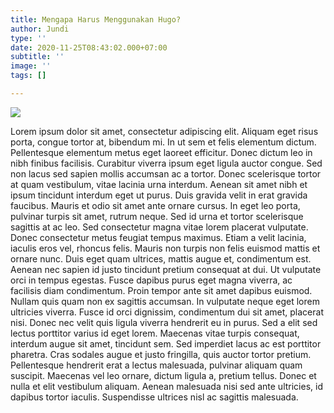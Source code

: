 ```yaml
---
title: Mengapa Harus Menggunakan Hugo?
author: Jundi
type: ''
date: 2020-11-25T08:43:02.000+07:00
subtitle: ''
image: ''
tags: []

---
```

![](/uploads/creek.jpg)

Lorem ipsum dolor sit amet, consectetur adipiscing elit.
Aliquam eget risus porta, congue tortor at, bibendum mi.
In ut sem et felis elementum dictum.
Pellentesque elementum metus eget laoreet efficitur.
Donec dictum leo in nibh finibus facilisis.
Curabitur viverra ipsum eget ligula auctor congue.
Sed non lacus sed sapien mollis accumsan ac a tortor.
Donec scelerisque tortor at quam vestibulum, vitae lacinia urna interdum.
Aenean sit amet nibh et ipsum tincidunt interdum eget ut purus.
Duis gravida velit in erat gravida faucibus.
Mauris et odio sit amet ante ornare cursus.
In eget leo porta, pulvinar turpis sit amet, rutrum neque.
Sed id urna et tortor scelerisque sagittis at ac leo.
Sed consectetur magna vitae lorem placerat vulputate.
Donec consectetur metus feugiat tempus maximus.
Etiam a velit lacinia, iaculis eros vel, rhoncus felis.
Mauris non turpis non felis euismod mattis et ornare nunc.
Duis eget quam ultrices, mattis augue et, condimentum est.
Aenean nec sapien id justo tincidunt pretium consequat at dui.
Ut vulputate orci in tempus egestas.
Fusce dapibus purus eget magna viverra, ac facilisis diam condimentum.
Proin tempor ante sit amet dapibus euismod.
Nullam quis quam non ex sagittis accumsan.
In vulputate neque eget lorem ultricies viverra.
Fusce id orci dignissim, condimentum dui sit amet, placerat nisi.
Donec nec velit quis ligula viverra hendrerit eu in purus.
Sed a elit sed lectus porttitor varius id eget lorem.
Maecenas vitae turpis consequat, interdum augue sit amet, tincidunt sem.
Sed imperdiet lacus ac est porttitor pharetra.
Cras sodales augue et justo fringilla, quis auctor tortor pretium.
Pellentesque hendrerit erat a lectus malesuada, pulvinar aliquam quam suscipit.
Maecenas vel leo ornare, dictum ligula a, pretium tellus.
Donec et nulla et elit vestibulum aliquam.
Aenean malesuada nisi sed ante ultricies, id dapibus tortor iaculis.
Suspendisse ultrices nisl ac sagittis malesuada.